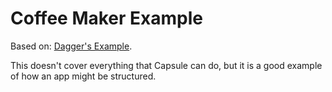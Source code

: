 Coffee Maker Example
====================

Based on: [Dagger's Example](https://github.com/google/dagger/tree/master/examples/maven/coffee/src/main/java/example/dagger).

This doesn't cover everything that Capsule can do, but it is a good example of how an app might be structured.

